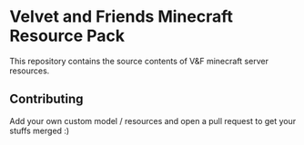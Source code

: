 # Velvet and Friends Minecraft Resource Pack

This repository contains the source contents of V&F minecraft server resources. 

## Contributing

Add your own custom model / resources and open a pull request to get your stuffs merged :)